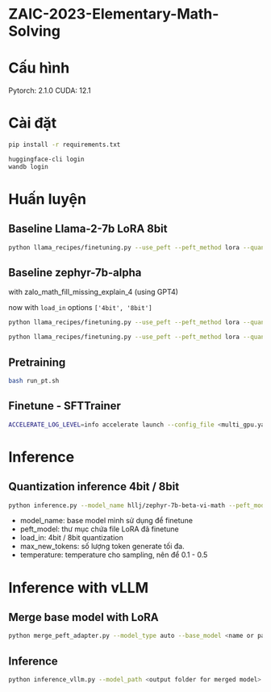 # ZAIC-2023-Elementary-Math-Solving

# Cấu hình

Pytorch: 2.1.0
CUDA: 12.1

# Cài đặt

```bash
pip install -r requirements.txt
```

```bash
huggingface-cli login
wandb login
```

# Huấn luyện

## Baseline Llama-2-7b LoRA 8bit

```bash
python llama_recipes/finetuning.py --use_peft --peft_method lora --quantization --model_name meta-llama/Llama-2-7b-hf --output_dir outputs
```

## Baseline zephyr-7b-alpha
with zalo_math_fill_missing_explain_4 (using GPT4)

now with `load_in` options `['4bit', '8bit']`

```bash
python llama_recipes/finetuning.py --use_peft --peft_method lora --quantization --model_name HuggingFaceH4/zephyr-7b-alpha --dataset zalo_math_fill_missing_explain_35 --output_dir outputs --use_wandb --wandb_entity baolocpham --wandb_key KEY --num_epochs 2
```

```bash
python llama_recipes/finetuning.py --use_peft --peft_method lora --quantization --model_name HuggingFaceH4/zephyr-7b-alpha --dataset zalo_math_fill_missing_explain_4 --output_dir outputs --max_length 2048 --num_epochs 6 --load_in 4bit --use_wandb --wandb_entity baolocpham --wandb_key KEY
```

## Pretraining

```bash
bash run_pt.sh
```

## Finetune - SFTTrainer

```bash
ACCELERATE_LOG_LEVEL=info accelerate launch --config_file <multi_gpu.yaml / deepspeed_zero3.yaml> --num_processes=1 sft.py config_lora.yaml
```

# Inference

## Quantization inference 4bit / 8bit
```bash
python inference.py --model_name hllj/zephyr-7b-beta-vi-math --peft_model outputs-sft-zephyr-beta-v1/checkpoint-1500/ --load_in 4bit/8bit --max_new_tokens 512 --temperature 0.1
```

- model_name: base model mình sử dụng để finetune
- peft_model: thư mục chứa file LoRA đã finetune
- load_in: 4bit / 8bit quantization
- max_new_tokens: số lượng token generate tối đa.
- temperature: temperature cho sampling, nên để 0.1 - 0.5

# Inference with vLLM

## Merge base model with LoRA

```bash
python merge_peft_adapter.py --model_type auto --base_model <name or path base model> --tokenizer_path <name or path tokenizer> --lora_model <lora folder> --output_dir <output folder for merged model>
```

## Inference

```bash
python inference_vllm.py --model_path <output folder for merged model> --max_new_tokens 1024 --temperature 0.1
```